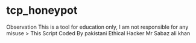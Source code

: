 # tcp_honeypot
Observation This is a tool for education only, I am not responsible for any misuse > This Script Coded By pakistani Ethical Hacker Mr Sabaz ali khan
